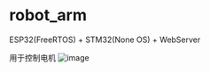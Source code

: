 # robot_arm
ESP32(FreeRTOS) + STM32(None OS) + WebServer

用于控制电机
![image](https://github.com/hhhhc-da/robot_arm/blob/MicroController/UART%E8%AE%BE%E8%AE%A1%E6%A0%87%E5%87%86.png)
